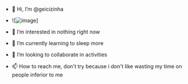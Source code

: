 - 👋 Hi, I’m @geicizinha
- ![![image](https://github.com/user-attachments/assets/a74ef916-6f17-4dfc-a7db-df2a24264c2d)]

- 👀 I’m interested in nothing right now
- 🌱 I’m currently learning to sleep more
- 💞️ I’m looking to collaborate in activities
- 📫 How to reach me, don't try because i don't like wasting my time on people inferior to me

<!---
geicizinha/geicizinha is a ✨ special ✨ repository because its `README.md` (this file) appears on your GitHub profile.
You can click the Preview link to take a look at your changes.
--->
